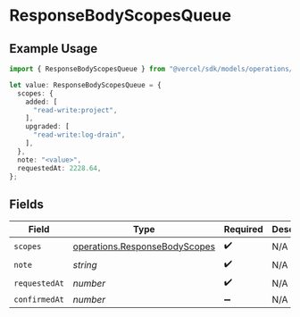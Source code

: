 # ResponseBodyScopesQueue

## Example Usage

```typescript
import { ResponseBodyScopesQueue } from "@vercel/sdk/models/operations/getconfigurations.js";

let value: ResponseBodyScopesQueue = {
  scopes: {
    added: [
      "read-write:project",
    ],
    upgraded: [
      "read-write:log-drain",
    ],
  },
  note: "<value>",
  requestedAt: 2228.64,
};
```

## Fields

| Field                                                                          | Type                                                                           | Required                                                                       | Description                                                                    |
| ------------------------------------------------------------------------------ | ------------------------------------------------------------------------------ | ------------------------------------------------------------------------------ | ------------------------------------------------------------------------------ |
| `scopes`                                                                       | [operations.ResponseBodyScopes](../../models/operations/responsebodyscopes.md) | :heavy_check_mark:                                                             | N/A                                                                            |
| `note`                                                                         | *string*                                                                       | :heavy_check_mark:                                                             | N/A                                                                            |
| `requestedAt`                                                                  | *number*                                                                       | :heavy_check_mark:                                                             | N/A                                                                            |
| `confirmedAt`                                                                  | *number*                                                                       | :heavy_minus_sign:                                                             | N/A                                                                            |